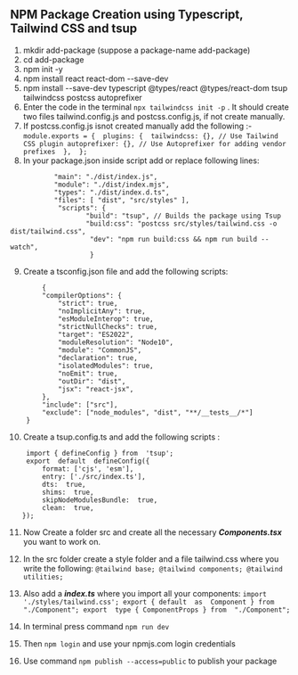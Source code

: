 ## NPM Package Creation using Typescript, Tailwind CSS and tsup
 1. mkdir add-package (suppose a package-name add-package)
 2. cd add-package
 3. npm init -y
 4. npm install react react-dom --save-dev
 5. npm install --save-dev typescript @types/react @types/react-dom tsup tailwindcss postcss autoprefixer
 6. Enter the code in the terminal ```npx tailwindcss init -p``` . It should create two files tailwind.config.js and postcss.config.js, if not create manually.
 7. If postcss.config.js isnot created manually add the following :- 
		 ```module.exports = { 
		 plugins: { 
			 tailwindcss: {}, // Use Tailwind CSS plugin
			 autoprefixer: {}, // Use Autoprefixer for adding vendor prefixes 
				  }, 
		  };
		 ```
 8. In your package.json inside script add or replace following lines:
 ```
		    "main": "./dist/index.js",
			"module": "./dist/index.mjs",
			"types": "./dist/index.d.ts",
			"files": [ "dist", "src/styles" ],
			 "scripts": { 
					"build": "tsup", // Builds the package using Tsup
					"build:css": "postcss src/styles/tailwind.css -o dist/tailwind.css", 
					 "dev": "npm run build:css && npm run build --watch", 
					 }
```
 9.  Create a tsconfig.json file and add the following scripts:
```
	    {
		"compilerOptions": {
			"strict": true,
			"noImplicitAny": true,
			"esModuleInterop": true,
			"strictNullChecks": true,
			"target": "ES2022",
			"moduleResolution": "Node10",
			"module": "CommonJS",
			"declaration": true,
			"isolatedModules": true,
			"noEmit": true,
			"outDir": "dist",
			"jsx": "react-jsx",
		},
		"include": ["src"],
		"exclude": ["node_modules", "dist", "**/__tests__/*"]
	}
```
 10. Create a tsup.config.ts and add the following scripts :
 ``` 
	 import { defineConfig } from  'tsup';
	 export  default  defineConfig({
		 format: ['cjs', 'esm'],
		 entry: ['./src/index.ts'],
		 dts:  true,
		 shims:  true,
		 skipNodeModulesBundle:  true,
		 clean:  true,
	});
 ```
11. Now Create a folder src and create all the necessary ***Components.tsx*** you want to work on.
12. In the src folder create a style folder and a file tailwind.css where you write the following:
		```
		@tailwind base;
		@tailwind components;
		@tailwind utilities;
		```
		
13. Also add a ***index.ts*** where you import all your components:
        ```
        import './styles/tailwind.css';
        export { default  as  Component } from  "./Component";
		export  type { ComponentProps } from  "./Component";
        ```
14. In terminal press command ``npm run dev``
15. Then ``npm login`` and use your npmjs.com login credentials
16. Use command ```npm publish --access=public``` to publish your package
 
		
